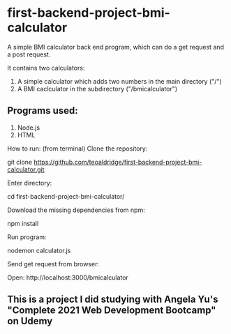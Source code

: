 # first-backend-project-bmi-calculator
A simple BMI calculator back end program, which can do a get request and a post request.

It contains two calculators: 
1) A simple calculator which adds two numbers in the main directory ("/")
2) A BMI caclculator in the subdirectory ("/bmicalculator")

## Programs used: 
1) Node.js
2) HTML

How to run: (from terminal)
Clone the repository:

git clone https://github.com/teoaldridge/first-backend-project-bmi-calculator.git

Enter directory:

cd first-backend-project-bmi-calculator/

Download the missing dependencies from npm:

npm install

Run program:

nodemon calculator.js

Send get request from browser:

Open: http://localhost:3000/bmicalculator

## This is a project I did studying with Angela Yu's "Complete 2021 Web Development Bootcamp" on Udemy
